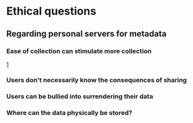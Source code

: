 Ethical questions
=================
Regarding personal servers for metadata
---------------------------------------

### Ease of collection can stimulate more collection
[1][1]
### Users don't necessarily know the consequences of sharing

### Users can be bullied into surrendering their data

### Where can the data physically be stored?

[1]: http://example.com/  "Optional Title Here"
